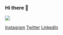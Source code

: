 ### Hi there 👋

<img src="https://i.imgur.com/NdojEke.png" />

<!--
**HoppeDevz/hoppedevz** is a ✨ _special_ ✨ repository because its `README.md` (this file) appears on your GitHub profile.

Here are some ideas to get you started:

- 🔭 I’m currently working on ...
- 🌱 I’m currently learning ...
- 👯 I’m looking to collaborate on ...
- 🤔 I’m looking for help with ...
- 💬 Ask me about ...
- 📫 How to reach me: ...
- 😄 Pronouns: ...
- ⚡ Fun fact: ...
-->

[Instagram](https://www.instagram.com/gabrielhoppe/)
[Twitter](https://twitter.com/GabrielhoppeM)
[LinkedIn](https://www.linkedin.com/in/gabriel-hoppe-0b13a51ab/)
